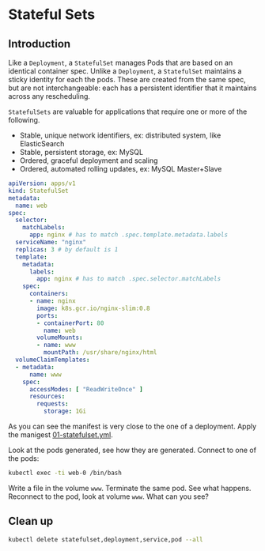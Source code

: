 # Stateful Sets

## Introduction

Like a `Deployment`, a `StatefulSet` manages Pods that are based on an identical container spec. Unlike a `Deployment`, a `StatefulSet` maintains a sticky identity for each the pods. These are created from the same spec, but are not interchangeable: each has a persistent identifier that it maintains across any rescheduling.

`StatefulSets` are valuable for applications that require one or more of the following.

* Stable, unique network identifiers, ex: distributed system, like ElasticSearch
* Stable, persistent storage, ex: MySQL
* Ordered, graceful deployment and scaling
* Ordered, automated rolling updates, ex: MySQL Master+Slave

```yml
apiVersion: apps/v1
kind: StatefulSet
metadata:
  name: web
spec:
  selector:
    matchLabels:
      app: nginx # has to match .spec.template.metadata.labels
  serviceName: "nginx"
  replicas: 3 # by default is 1
  template:
    metadata:
      labels:
        app: nginx # has to match .spec.selector.matchLabels
    spec:
      containers:
      - name: nginx
        image: k8s.gcr.io/nginx-slim:0.8
        ports:
        - containerPort: 80
          name: web
        volumeMounts:
        - name: www
          mountPath: /usr/share/nginx/html
  volumeClaimTemplates:
  - metadata:
      name: www
    spec:
      accessModes: [ "ReadWriteOnce" ]
      resources:
        requests:
          storage: 1Gi
```

As you can see the manifest is very close to the one of a deployment. Apply the manigest [01-statefulset.yml](01-statefulset.yml).

Look at the pods generated, see how they are generated. Connect to one of the pods:

```sh
kubectl exec -ti web-0 /bin/bash
```

Write a file in the volume `www`. Terminate the same pod. See what happens. Reconnect to the pod, look at volume `www`. What can you see?

## Clean up

```sh
kubectl delete statefulset,deployment,service,pod --all
```
